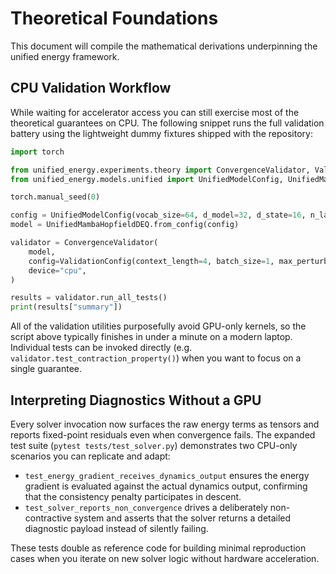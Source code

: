 # Theoretical Foundations

This document will compile the mathematical derivations underpinning the unified energy framework.

## CPU Validation Workflow

While waiting for accelerator access you can still exercise most of the theoretical guarantees on CPU. The following snippet runs the full validation battery using the lightweight dummy fixtures shipped with the repository:

```python
import torch

from unified_energy.experiments.theory import ConvergenceValidator, ValidationConfig
from unified_energy.models.unified import UnifiedModelConfig, UnifiedMambaHopfieldDEQ

torch.manual_seed(0)

config = UnifiedModelConfig(vocab_size=64, d_model=32, d_state=16, n_layers=2, memory_size=64)
model = UnifiedMambaHopfieldDEQ.from_config(config)

validator = ConvergenceValidator(
    model,
    config=ValidationConfig(context_length=4, batch_size=1, max_perturbation_trials=2, stability_radius=0.05),
    device="cpu",
)

results = validator.run_all_tests()
print(results["summary"])
```

All of the validation utilities purposefully avoid GPU-only kernels, so the script above typically finishes in under a minute on a modern laptop. Individual tests can be invoked directly (e.g. `validator.test_contraction_property()`) when you want to focus on a single guarantee.

## Interpreting Diagnostics Without a GPU

Every solver invocation now surfaces the raw energy terms as tensors and reports fixed-point residuals even when convergence fails. The expanded test suite (`pytest tests/test_solver.py`) demonstrates two CPU-only scenarios you can replicate and adapt:

- `test_energy_gradient_receives_dynamics_output` ensures the energy gradient is evaluated against the actual dynamics output, confirming that the consistency penalty participates in descent.
- `test_solver_reports_non_convergence` drives a deliberately non-contractive system and asserts that the solver returns a detailed diagnostic payload instead of silently failing.

These tests double as reference code for building minimal reproduction cases when you iterate on new solver logic without hardware acceleration.
